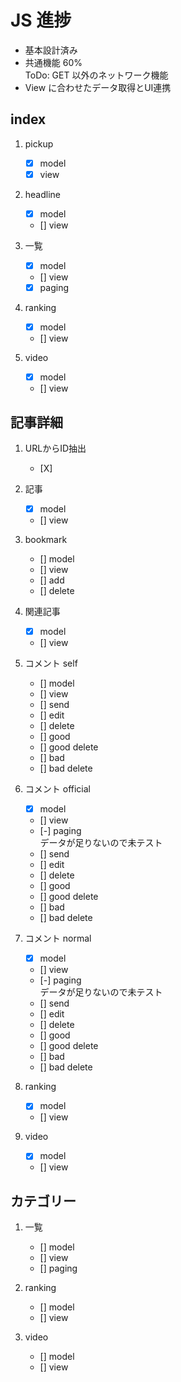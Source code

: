 # JS 進捗

- 基本設計済み
- 共通機能 60%  
    ToDo: GET 以外のネットワーク機能
- View に合わせたデータ取得とUI連携

## index
1. pickup
    - [X] model
    - [X] view
    
1. headline
    - [X] model
    - [] view
    
1. 一覧
    - [X] model
    - [] view
    - [X] paging
    
1. ranking
    - [X] model
    - [] view
    
1. video
    - [X] model
    - [] view
    
## 記事詳細
1. URLからID抽出
    - [X]

1. 記事
    - [X] model
    - [] view
    
1. bookmark
    - [] model
    - [] view
    - [] add
    - [] delete
    
1. 関連記事
    - [X] model
    - [] view
    
1. コメント self
    - [] model
    - [] view
    - [] send
    - [] edit
    - [] delete
    - [] good
    - [] good delete
    - [] bad
    - [] bad delete
    
1. コメント official
    - [X] model
    - [] view
    - [-] paging  
        データが足りないので未テスト
    - [] send
    - [] edit
    - [] delete
    - [] good
    - [] good delete
    - [] bad
    - [] bad delete
        
1. コメント normal
    - [X] model
    - [] view
    - [-] paging  
        データが足りないので未テスト
    - [] send
    - [] edit
    - [] delete
    - [] good
    - [] good delete
    - [] bad
    - [] bad delete
    
1. ranking
    - [X] model
    - [] view
    
1. video
    - [X] model
    - [] view

   
## カテゴリー
    
1. 一覧
    - [] model
    - [] view
    - [] paging
        
1. ranking
    - [] model
    - [] view
    
1. video
    - [] model
    - [] view

